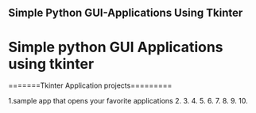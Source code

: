 ## Simple Python GUI-Applications Using Tkinter
Simple python GUI Applications using tkinter
============================================
=======Tkinter Application projects=========

1.sample app that opens your favorite applications
2.
3.
4.
5. 
6.
7.
8.
9.
10.

